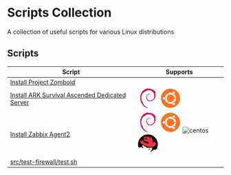 # Scripts Collection

A collection of useful scripts for various Linux distributions

## Scripts

| Script | Supports |
|--------|----------|
| [Install Project Zomboid](src/game-projectzomboid/linux_install_game_zomboid.sh) |  |
| [Install ARK Survival Ascended Dedicated Server](src/game-arksurvivalascended/README.md) | ![debian](docs/images/icons/debian.svg) ![ubuntu](docs/images/icons/ubuntu.svg) |
| [Install Zabbix Agent2](src/zabbix/linux_install_zabbix_agent2.sh) | ![debian](docs/images/icons/debian.svg) ![ubuntu](docs/images/icons/ubuntu.svg) ![centos](docs/images/icons/centos.svg) ![redhat](docs/images/icons/redhat.svg) |
| [src/test-firewall/test.sh](src/test-firewall/test.sh) |  |
